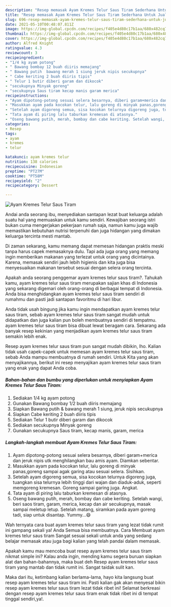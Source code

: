 ```yaml
---
description: "Resep memasak Ayam Kremes Telur Saus Tiram Sederhana Untuk Jualan"
title: "Resep memasak Ayam Kremes Telur Saus Tiram Sederhana Untuk Jualan"
slug: 696-resep-memasak-ayam-kremes-telur-saus-tiram-sederhana-untuk-jualan
date: 2021-05-10T00:48:07.811Z
image: https://img-global.cpcdn.com/recipes/f405e4d80c17b1aa/680x482cq70/ayam-kremes-telur-saus-tiram-foto-resep-utama.jpg
thumbnail: https://img-global.cpcdn.com/recipes/f405e4d80c17b1aa/680x482cq70/ayam-kremes-telur-saus-tiram-foto-resep-utama.jpg
cover: https://img-global.cpcdn.com/recipes/f405e4d80c17b1aa/680x482cq70/ayam-kremes-telur-saus-tiram-foto-resep-utama.jpg
author: Alfred Knight
ratingvalue: 4.3
reviewcount: 3
recipeingredient:
- "1/4 kg ayam potong"
- " Bawang bombay 12 buah diiris memajang"
- " Bawang putih  bawang merah 1 siung jeruk nipis secukupnya"
- " Cabe keriting 2 buah diiris tipis"
- " Telur 1 butir diberi garam dan dikocok"
- "secukupnya Minyak goreng"
- "secukupnya Saus tiram kecap manis garam merica"
recipeinstructions:
- "Ayam dipotong-potong sesuai selera besarnya, diberi garam+merica dan jeruk nipis utk menghilangkan bau amis ayam. Diamkan sebentar."
- "Masukkan ayam pada kocokan telur, lalu goreng di minyak panas,goreng sampai agak garing atau sesuai selera. Sisihkan."
- "Setelah ayam digoreng semua, sisa kocokan telurnya digoreng juga, tuangkan sisa telurnya lebih tinggi dari wajan dan diaduk-aduk, seperti memgoreng kremesan. Goreng sampai garing juga. Angkat."
- "Tata ayam di piring lalu taburkan kremesan di atasnya."
- "Oseng bawang putih, merah, bombay dan cabe keriting. Setelah wangi, beri saos tiram, garam, merica, kecap dan air secukupnya, masak sampai meletup letup. Setelah matang, siramkan pada ayam goreng tadi, siap untuk disantap. Yummy...😄"
categories:
- Resep
tags:
- ayam
- kremes
- telur

katakunci: ayam kremes telur 
nutrition: 138 calories
recipecuisine: Indonesian
preptime: "PT27M"
cooktime: "PT58M"
recipeyield: "2"
recipecategory: Dessert

---
```



![Ayam Kremes Telur Saus Tiram](https://img-global.cpcdn.com/recipes/f405e4d80c17b1aa/680x482cq70/ayam-kremes-telur-saus-tiram-foto-resep-utama.jpg)

Andai anda seorang ibu, menyediakan santapan lezat buat keluarga adalah suatu hal yang memuaskan untuk kamu sendiri. Kewajiban seorang istri bukan cuma mengerjakan pekerjaan rumah saja, namun kamu juga wajib memastikan kebutuhan nutrisi terpenuhi dan juga hidangan yang dimakan keluarga tercinta mesti mantab.

Di zaman  sekarang, kamu memang dapat memesan hidangan praktis meski tanpa harus capek memasaknya dulu. Tapi ada juga orang yang memang ingin memberikan makanan yang terlezat untuk orang yang dicintainya. Karena, memasak sendiri jauh lebih higienis dan kita juga bisa menyesuaikan makanan tersebut sesuai dengan selera orang tercinta. 



Apakah anda seorang penggemar ayam kremes telur saus tiram?. Tahukah kamu, ayam kremes telur saus tiram merupakan sajian khas di Indonesia yang sekarang digemari oleh orang-orang di berbagai tempat di Indonesia. Anda bisa menghidangkan ayam kremes telur saus tiram sendiri di rumahmu dan pasti jadi santapan favoritmu di hari libur.

Anda tidak usah bingung jika kamu ingin mendapatkan ayam kremes telur saus tiram, sebab ayam kremes telur saus tiram sangat mudah untuk didapatkan dan juga kalian pun boleh membuatnya sendiri di tempatmu. ayam kremes telur saus tiram bisa dibuat lewat beragam cara. Sekarang ada banyak resep kekinian yang menjadikan ayam kremes telur saus tiram semakin lebih enak.

Resep ayam kremes telur saus tiram pun sangat mudah dibikin, lho. Kalian tidak usah capek-capek untuk memesan ayam kremes telur saus tiram, sebab Anda mampu membuatnya di rumah sendiri. Untuk Kita yang akan menyajikannya, berikut ini resep menyajikan ayam kremes telur saus tiram yang enak yang dapat Anda coba.

<!--inarticleads1-->

##### Bahan-bahan dan bumbu yang diperlukan untuk menyiapkan Ayam Kremes Telur Saus Tiram:

1. Sediakan 1/4 kg ayam potong
1. Gunakan  Bawang bombay 1/2 buah diiris memajang
1. Siapkan  Bawang putih &amp; bawang merah 1 siung, jeruk nipis secukupnya
1. Siapkan  Cabe keriting 2 buah diiris tipis
1. Sediakan  Telur 1 butir diberi garam dan dikocok
1. Sediakan secukupnya Minyak goreng
1. Gunakan secukupnya Saus tiram, kecap manis, garam, merica




<!--inarticleads2-->

##### Langkah-langkah membuat Ayam Kremes Telur Saus Tiram:

1. Ayam dipotong-potong sesuai selera besarnya, diberi garam+merica dan jeruk nipis utk menghilangkan bau amis ayam. Diamkan sebentar.
1. Masukkan ayam pada kocokan telur, lalu goreng di minyak panas,goreng sampai agak garing atau sesuai selera. Sisihkan.
1. Setelah ayam digoreng semua, sisa kocokan telurnya digoreng juga, tuangkan sisa telurnya lebih tinggi dari wajan dan diaduk-aduk, seperti memgoreng kremesan. Goreng sampai garing juga. Angkat.
1. Tata ayam di piring lalu taburkan kremesan di atasnya.
1. Oseng bawang putih, merah, bombay dan cabe keriting. Setelah wangi, beri saos tiram, garam, merica, kecap dan air secukupnya, masak sampai meletup letup. Setelah matang, siramkan pada ayam goreng tadi, siap untuk disantap. Yummy...😄




Wah ternyata cara buat ayam kremes telur saus tiram yang lezat tidak rumit ini gampang sekali ya! Anda Semua bisa membuatnya. Cara Membuat ayam kremes telur saus tiram Sangat sesuai sekali untuk anda yang sedang belajar memasak atau juga bagi kalian yang telah pandai dalam memasak.

Apakah kamu mau mencoba buat resep ayam kremes telur saus tiram nikmat simple ini? Kalau anda ingin, mending kamu segera buruan siapkan alat dan bahan-bahannya, maka buat deh Resep ayam kremes telur saus tiram yang mantab dan tidak rumit ini. Sangat taidak sulit kan. 

Maka dari itu, ketimbang kalian berlama-lama, hayo kita langsung buat resep ayam kremes telur saus tiram ini. Pasti kalian gak akan menyesal bikin resep ayam kremes telur saus tiram lezat tidak ribet ini! Selamat berkreasi dengan resep ayam kremes telur saus tiram enak tidak ribet ini di tempat tinggal sendiri,ya!.

